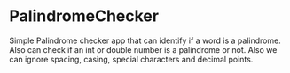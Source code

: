 # PalindromeChecker
Simple Palindrome checker app that can identify if a word is a palindrome. Also can check if an int or double number is a palindrome or not. Also we can ignore spacing, casing, special characters and decimal points.
